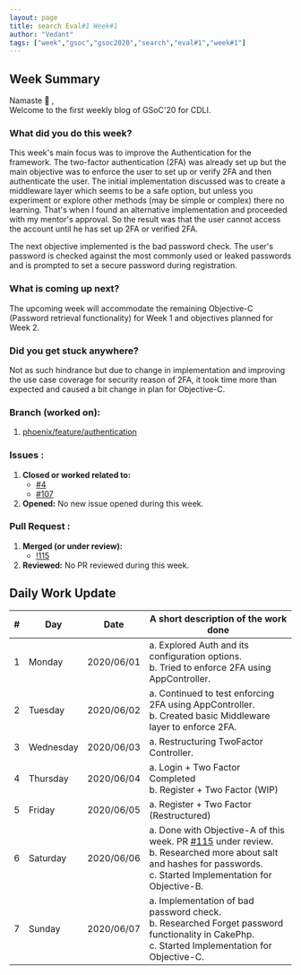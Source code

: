 ```yaml
---
layout: page
title: search Eval#1 Week#1
author: "Vedant"
tags: ["week","gsoc","gsoc2020","search","eval#1","week#1"]
---
```

## Week Summary

<!-- A complete report of the work done during the week must be written here.  -->

Namaste 🙏 ,    
Welcome to the first weekly blog of GSoC'20 for CDLI. 

### What did you do this week?

This week's main focus was to improve the Authentication for the framework. The two-factor authentication (2FA) was already set up but the main objective was to enforce the user to set up or verify 2FA and then authenticate the user. The initial implementation discussed was to create a middleware layer which seems to be a safe option, but unless you experiment or explore other methods (may be simple or complex) there no learning. That's when I found an alternative implementation and proceeded with my mentor's approval. So the result was that the user cannot access the account until he has set up 2FA or verified 2FA. 

The next objective implemented is the bad password check. The user's password is checked against the most commonly used or leaked passwords and is prompted to set a secure password during registration.

### What is coming up next?

The upcoming week will accommodate the remaining Objective-C (Password retrieval functionality) for Week 1 and objectives planned for Week 2.

### Did you get stuck anywhere?

Not as such hindrance but due to change in implementation and improving the use case coverage for security reason of 2FA, it took time more than expected and caused a bit change in plan for Objective-C. 

### Branch (worked on): 
1. [phoenix/feature/authentication](https://gitlab.com/cdli/framework/-/tree/phoenix/feature/authentication) 

### Issues : 
1. **Closed or worked related to:**
    - [#4](https://gitlab.com/cdli/framework/-/issues/4) 
    - [#107](https://gitlab.com/cdli/framework/-/issues/107)    
2. **Opened:** No new issue opened during this week.

### Pull Request : 
1. **Merged (or under review):**
    - [!115](https://gitlab.com/cdli/framework/-/merge_requests/115)
2. **Reviewed:** No PR reviewed during this week.

## Daily Work Update

|\#|Day|Date|A short description of the work done|  
|---	|---	|---	|---	|  
|1   	| Monday 	|   2020/06/01	| a. Explored Auth and its configuration options. <br>b. Tried to enforce 2FA using AppController. |  
|2   	| Tuesday  	|   2020/06/02	|  a. Continued to test enforcing 2FA using AppController. <br> b. Created basic Middleware layer to enforce 2FA.|  
|3   	| Wednesday  	|  2020/06/03 	|  a. Restructuring TwoFactor Controller. |  
|4   	| Thursday  	|   2020/06/04	|  a. Login + Two Factor Completed <br> b. Register + Two Factor (WIP) 	|  
|5   	| Friday  	|   2020/06/05	|  a. Register + Two Factor (Restructured)	|  
|6   	| Saturday  	|   2020/06/06	| a. Done with Objective-A of this week. PR [#115](https://gitlab.com/cdli/framework/-/merge_requests/115) under review. <br> b. Researched more about salt and hashes for passwords. <br> c. Started Implementation for Objective-B.	|  
|7   	| Sunday  	|   2020/06/07	| a. Implementation of bad password check.	<br> b. Researched Forget password functionality in CakePhp. <br> c. Started Implementation for Objective-C. |  
